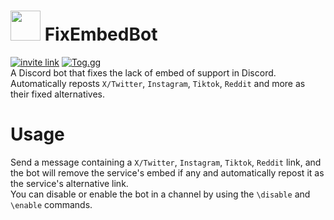 # <img src="https://raw.githubusercontent.com/kenhendricks00/FixEmbedBot/main/assets/logo.png" width="48"> FixEmbedBot
<a href="https://discord.com/api/oauth2/authorize?client_id=1173820242305224764&permissions=274877934592&scope=bot+applications.commands" rel="nofollow"><img src="https://camo.githubusercontent.com/c9d524617457c843a9a16119bf4e905c95724baaff86e13e0426c274bc12a83b/68747470733a2f2f696d672e736869656c64732e696f2f62616467652f696e766974655f6c696e6b2d626c7565" alt="invite link" data-canonical-src="https://img.shields.io/badge/invite_link-blue" style="max-width: 100%;"></a>
<a href="https://top.gg/bot/1173820242305224764" rel="nofollow"><img src="https://camo.githubusercontent.com/af95e6799eab2821bfb606ae00f9f86f952ffd80149bf01f84d4ff7b4d014305/68747470733a2f2f696d672e736869656c64732e696f2f62616467652f546f672e67672d666333313634" alt="Tog.gg" data-canonical-src="https://img.shields.io/badge/Tog.gg-fc3164" style="max-width: 100%;"></a>
<br>
A Discord bot that fixes the lack of embed of support in Discord. Automatically reposts <code>X/Twitter</code>, <code>Instagram</code>, <code>Tiktok</code>, <code>Reddit</code> and more as their fixed alternatives.
# Usage
Send a message containing a <code>X/Twitter</code>, <code>Instagram</code>, <code>Tiktok</code>, <code>Reddit</code> link, and the bot will remove the service's embed if any and automatically repost it as the service's alternative link.
<br>
You can disable or enable the bot in a channel by using the <code>\disable</code> and <code>\enable</code> commands.
